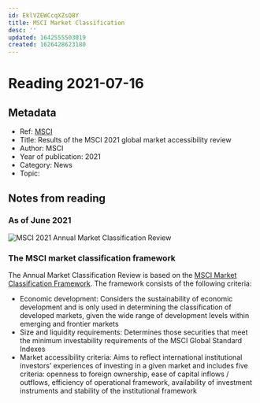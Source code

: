 ```yaml
---
id: EklVZEWCcqXZsQ8Y
title: MSCI Market Classification
desc: ''
updated: 1642555503019
created: 1626428623180
---
```

# Reading 2021-07-16

## Metadata

- Ref: [MSCI](https://www.msci.com/market-classification)
- Title: Results of the MSCI 2021 global market accessibility review
- Author: MSCI
- Year of publication: 2021
- Category: News
- Topic: 

## Notes from reading

### As of June 2021

![MSCI 2021 Annual Market Classification Review](https://www.msci.com/documents/1296102/21550762/Market-Classification-Chart.svg/d962fd31-7b73-75b1-613c-2bcc463921bc?t=1622190125185)

### The MSCI market classification framework
The Annual Market Classification Review is based on the [MSCI Market Classification Framework](https://www.msci.com/documents/1296102/1330218/MSCI_MARKET_CLASSIFICATION_FRAMEWORK_2021.pdf). The framework consists of the following criteria:
- Economic development: Considers the sustainability of economic development and is only used in determining the classification of developed markets, given the wide range of development levels within emerging and frontier markets
- Size and liquidity requirements: Determines those securities that meet the minimum investability requirements of the MSCI Global Standard Indexes
- Market accessibility criteria: Aims to reflect international institutional investors’ experiences of investing in a given market and includes five criteria: openness to foreign ownership, ease of capital inflows / outflows, efficiency of operational framework, availability of investment instruments and stability of the institutional framework
